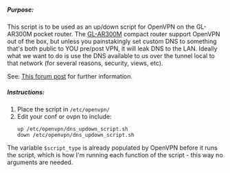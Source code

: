 ##### Purpose:

This script is to be used as an up/down script for OpenVPN on the GL-AR300M pocket router. The [GL-AR300M](https://www.gl-inet.com/ar300m/) compact router support OpenVPN out of the box, but unless you painstakingly set custom DNS to something that's both public to YOU pre/post VPN, it will leak DNS to the LAN. Ideally what we want to do is use the DNS available to us over the tunnel local to that network (for several reasons, security, views, etc).

See: [This forum post](https://www.gl-inet.com/forums/topic/dns-not-changing-after-openvpn-connection-starts/#post-70471) for further information. 

##### Instructions:

1. Place the script in `/etc/openvpn/`
2. Edit your conf or ovpn to include:
   ```
   up /etc/openvpn/dns_updown_script.sh
   down /etc/openvpn/dns_updown_script.sh
   ```
  
 The variable `$script_type` is already populated by OpenVPN before it runs the script, which is how I'm running each function of the script - this way no arguments are needed.
 
 

